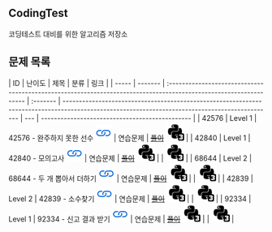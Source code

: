 ## CodingTest

코딩테스트 대비를 위한 알고리즘 저장소

## 문제 목록

| ID    | 난이도  | 제목                                                                                                              | 분류     | 링크                                                                                                                                           |
| ----- | ------- | :---------------------------------------------------------------------------------------------------------------- | :------- | ---------------------------------------------------------------------------------------------------------------------------------------------- | --- | ---------------------------------------------- |
| 42576 | Level 1 | 42576 - 완주하지 못한 선수 [![문제](/assets/link.svg)](https://programmers.co.kr/learn/courses/30/lessons/42576)  | 연습문제 | [~~풀이~~](/solutions/완주하지%20못한%20선수/README.md) [![python3](/assets/python3.svg)](/solutions/완주하지%20못한%20선수/solution.py)       |
| 42840 | Level 1 | 42840 - 모의고사 [![문제](/assets/link.svg)](https://programmers.co.kr/learn/courses/30/lessons/42840)            | 연습문제 | [~~풀이~~](/solutions/모의고사/README.md) [![python3](/assets/python3.svg)](/solutions/모의고사/solution.py)                                   |     | [![python3](/assets/python3.svg)](solution.py) |
| 68644 | Level 2 | 68644 - 두 개 뽑아서 더하기 [![문제](/assets/link.svg)](https://programmers.co.kr/learn/courses/30/lessons/68644) | 연습문제 | [~~풀이~~](/solutions/두%20개%20뽑아서%20더하기/README.md) [![python3](/assets/python3.svg)](/solutions/두%20개%20뽑아서%20더하기/solution.py) |     | [![python3](/assets/python3.svg)](solution.py) |
| 42839 | Level 2 | 42839 - 소수찾기 [![문제](/assets/link.svg)](https://programmers.co.kr/learn/courses/30/lessons/42839)            | 연습문제 | [~~풀이~~](/solutions/소수찾기/README.md) [![python3](/assets/python3.svg)](/solutions/소수찾기/solution.py)                                   |     | [![python3](/assets/python3.svg)](solution.py) |
| 92334 | Level 1 | 92334 - 신고 결과 받기 [![문제](/assets/link.svg)](https://programmers.co.kr/learn/courses/30/lessons/92334)      | 연습문제 | [~~풀이~~](/solutions/신고%20결과%20받기/README.md) [![python3](/assets/python3.svg)](/solutions/신고%20결과%20받기/solution.py)               |     | [![python3](/assets/python3.svg)](solution.py) |
